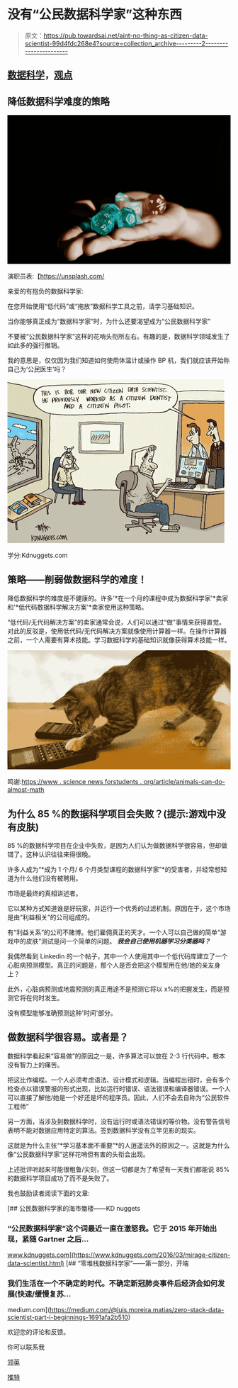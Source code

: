 # 没有“公民数据科学家”这种东西

> 原文：<https://pub.towardsai.net/aint-no-thing-as-citizen-data-scientist-99d4fdc268e4?source=collection_archive---------2----------------------->

## [数据科学](https://towardsai.net/p/category/data-science)，[观点](https://towardsai.net/p/category/opinion)

## 降低数据科学难度的策略

![](img/a86c7c0e42ba14d4a82a2a75208f29a0.png)

演职员表:【https://unsplash.com/ 

亲爱的有抱负的数据科学家:

在您开始使用“低代码”或“拖放”数据科学工具之前，请学习基础知识。

当你能够真正成为“数据科学家”时，为什么还要渴望成为“公民数据科学家”

不要被“公民数据科学家”这样的花哨头衔所左右。有趣的是，数据科学领域发生了如此多的强行推销。

我的意思是，仅仅因为我们知道如何使用体温计或操作 BP 机，我们就应该开始称自己为‘公民医生’吗？

![](img/ccadf7ad7718fcb081194448adae1337.png)

学分:Kdnuggets.com

## 策略——削弱做数据科学的难度！

降低数据科学的难度是不健康的。许多'*在一个月的课程中成为数据科学家'*卖家和'*低代码数据科学解决方案'*卖家使用这种策略。

“低代码/无代码解决方案”的卖家通常会说，人们可以通过“做”事情来获得直觉。对此的反驳是，使用低代码/无代码解决方案就像使用计算器一样。在操作计算器之前，一个人需要有算术技能。学习数据科学的基础知识就像获得算术技能一样。

![](img/9a14ad920a82ba6d3b375ee79ff1bda9.png)

鸣谢:[https://www . science news forstudents . org/article/animals-can-do-almost-math](https://www.sciencenewsforstudents.org/article/animals-can-do-almost-math)

## 为什么 85 %的数据科学项目会失败？(提示:游戏中没有皮肤)

85 %的数据科学项目在企业中失败，是因为人们认为做数据科学很容易，但却做错了。这种认识往往来得很晚。

许多人成为“*成为 1 个月/ 6 个月类型课程的数据科学家”*的受害者，并经常想知道为什么他们没有被聘用。

市场是最终的真相讲述者。

它以某种方式知道谁是好玩家，并运行一个优秀的过滤机制。原因在于，这个市场是由“利益相关”的公司组成的。

有“利益关系”的公司不赌博。他们雇佣真正的天才。一个人可以自己做的简单“游戏中的皮肤”测试是问一个简单的问题。 ***我会自己使用机器学习分类器吗？***

我偶然看到 Linkedin 的一个帖子，其中一个人使用其中一个低代码库建立了一个心脏病预测模型。真正的问题是，那个人是否会把这个模型用在他/她的亲友身上？

此外，心脏病预测或地震预测的真正用途不是预测它将以 x%的把握发生，而是预测它将在何时发生。

没有模型能够准确预测这种'时间'部分。

## 做数据科学很容易。或者是？

数据科学看起来“容易做”的原因之一是，许多算法可以放在 2-3 行代码中。根本没有智力上的痛苦。

把这比作编程。一个人必须考虑语法、设计模式和逻辑。当编程出错时，会有多个检查点以错误警报的形式出现，比如运行时错误、语法错误和编译器错误。一个人可以直接了解他/她是一个好还是坏的程序员。因此，人们不会去自称为“公民软件工程师”

另一方面，当涉及到数据科学时，没有运行时或语法错误的等价物。没有警告信号表明不能对数据应用特定的算法。签到数据科学没有立竿见影的现实。

这就是为什么主张“*学习基本面不重要”*的人逍遥法外的原因之一。这就是为什么像“公民数据科学家”这样花哨但有害的头衔会出现。

上述批评听起来可能很粗鲁/尖刻，但这一切都是为了希望有一天我们都能说 85%的数据科学项目成功了而不是失败了。

我也鼓励读者阅读下面的文章:

[](https://www.kdnuggets.com/2016/03/mirage-citizen-data-scientist.html) [## 公民数据科学家的海市蜃楼——KD nuggets

### “公民数据科学家”这个词最近一直在激怒我。它于 2015 年开始出现，紧随 Gartner 之后…

www.kdnuggets.com](https://www.kdnuggets.com/2016/03/mirage-citizen-data-scientist.html) [](https://medium.com/@luis.moreira.matias/zero-stack-data-scientist-part-i-beginnings-1691afa2b510) [## “零堆栈数据科学家”——第一部分，开端

### 我们生活在一个不确定的时代。不确定新冠肺炎事件后经济会如何发展(快速/缓慢复苏…

medium.com](https://medium.com/@luis.moreira.matias/zero-stack-data-scientist-part-i-beginnings-1691afa2b510) 

欢迎您的评论和反馈。

你可以联系我

[领英](http://www.linkedin.com/in/venkat-raman-Analytics)

[推特](https://twitter.com/venksaiyan)